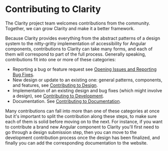 # Contributing to Clarity

The Clarity project team welcomes contributions from the community. Together, we
can grow Clarity and make it a better framework.

Because Clarity provides everything from the abstract patterns of a design
system to the nitty-gritty implementation of accessibility for Angular components,
contributions to Clarity can take many forms, and each of them will correspond
to part of the full process. Generally speaking, contributions fit into one or
more of these categories:

- Reporting a bug or feature request see [Opening Issues and Reporting Bug Fixes](/docs/CONTRIBUTING_ISSUES.md).
- New design or update to an existing one: general patterns, components,
  and features, see [Contributing to Design](/docs/CONTRIBUTING_DESIGN.md).
- Implementation of an existing design and bug fixes (which might involve a
  design), see [Contributing to Development](/docs/CONTRIBUTING_DEVELOPMENT.md).
- Documentation. See [Contributing to Documentation](/docs/CONTRIBUTING_DOCUMENTATION.md).

Many contributions can fall into more than one of these categories at once but
it's important to split the contribution along these steps, to make sure each of
them is solid before moving on to the next. For instance, if you want to
contribute a brand new Angular component to Clarity you'll first need to go
through a design submission step, then you can move to the development
contribution process once the design has been finalized, and finally you can add
the corresponding documentation to the website.

